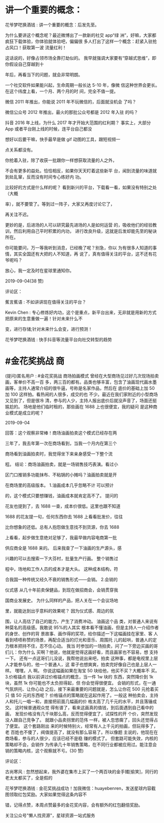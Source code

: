 # 讲一个重要的概念：

花爷梦呓换酒钱 : 讲一个重要的概念：后发先至。

为什么要讲这个概念呢？最近微博出了一款新的社交 app“绿 洲”，好嘛，大家都疯狂下载体验，你体验就体验吧，偏偏很 多人打出了这样一个概念：赶紧入驻抢占风口！获取第一波 流量红利！

这话说的，好像占领市场全靠打劫似的。 我早就强调大家要有“穿越式思维”，即你假设自己穿越到十

年后，再看当下的问题，就会非常明朗。

一个社交软件如果能兴起，生命周期一般长达 5-10 年，像微 信这种世界会更长。在这个纬度上看，一个月、两个月的时 间，完全不值一提。

微信 2011 年推出，你能说 2011 年不玩微信的，后面就没机会 了吗？

微信公众号 2012 年推出，最火的那批公众号都是 2012 年入驻 的吗？

抖音 2016 年上线，为什么 2017 年才开始大范围的红利期？ 事实上，大部分 App 或者平台刚上线的时候，连平台自己都没

想好以后要干嘛，快手最早是做 gif 动图的工具，跟短视频一

点关系都没有。

你抢着入驻，除了收获一批跟你一样想获取流量的人之外，

不会有更多的益处。恰恰相反，如果你天天盯着这些新平 台，闻到流量的味道就到处乱窜，反而没有时间专心练好内 功。

比较好的方式是什么样的呢？ 看到新兴的平台，下载看一看，如果没有特别之处（大概

率），就不要管了。等到过一阵子，大家又再度讨论它了，

再关注不迟。

更妙的是，后进场的人可以研究最先进场的人是如何运营 的，吸收他们的经验教训，然后利用自己平时积累的内功， 进行改良升级，这就是后发却能先至的秘诀所在。

你可能要问，万一等我听到消息，已经晚了呢？别急，你以 为有很多人知道的事情，其实全国还有大把的人不知道，再 说了，真有值得关注的平台，这不还有花爷呢吗？

放心，我一定及时在星球里通知你。

2019-09-04(38 赞)

评论区：

蕉言蕉语 : 不如讲讲现在值得关注的平台？

Kevin Chen : 专心修炼好内功，这个是重点，新平台出来，无非就是用新的方式把原来的生意重做一遍！针对未来什么不

变，进行存储;针对未来什么会变，进行预测！

花爷梦呓换酒钱 : 快手抖音等流量平台向社交转型的趋势

# #金花奖挑战 商

(提问)匿名用户 : #金花奖挑战 商场拍画模式 曾经在大型商场见过好几次现场拍卖画，客单价不高一百 多，两三百的都有。品类也够丰富，包含了油画现代画水墨 画等，主持人通常介绍的很牛逼，号称是名家作品，然后在 底价的基础上加 50 加 100 这样拍。看热闹的人很多，成交的也 不少。最近在我们家附近的小型商场又见到了，但是很冷 清，参与的人少，主持人报出底价后就没声音了，场面还挺 尴尬的。 场地是他们临时租的，那些画在 1688 上也很便宜，我的疑问 是这种商业模式是成立的呢？

2019-09-04

回答：这个观察非常棒！商场油画拍卖这个模式已经存在两

三年了，我去年第一次在商场看到，当我一个月内在第三个

商场看到油画拍卖时，我觉得坐下来亲身感受一下整个流

程。 结论：商场油画拍卖，就是一场销售技巧表演。看过小

区门口推销多功能抹布、不粘锅的小摊吗？油画拍卖就是开

在商场里的高级版本。 1.油画成本几乎忽略不计 可以预计

的，这个模式只要想赚钱，油画成本就肯定高不了。 提问的

花友也提到了，去 1688 一查，成本价很低。这里也跟不知道

1688 的花友提一句，任何东西你去 1688 上看看批发价，往往

比你想象的还低。总有人抱怨做生意找不到货源，你去 1688

上看看，起步做生意绝对足够了，我最早做内容电商第一批

供应商全是 1688 来的。 后来我查了一下油画的生产源头，感

兴趣的可以去搜索一下大芬村，批量生产行画。 整个销售过

程中，场地和工作人员的成本才是大头。 这种成本结构，符

合我国一种传统又经久不衰的销售形式——会销。 2.会销的

仪式感 从几十年前卖保健品，到现在做招商会，会销贯穿我

国商业发展史。 为什么同样的产品，把人关在一个会议场地

里，就能达到出乎意料的效果呢？ 因为仪式感、周边的氛

围，让人高估了自己的能力，产生了消费冲动。 油画这个品 类，对普通人来说有种莫名的高级感。我敢说 95%的人其实 根本看不懂油画，但是主持人一介绍作者的身世、创作的背 景故事、画作得的奖项，给你描述一下这幅画挂在家里、客 人看到啧啧称赞的场景，再配合适当的灯光和音乐、周围托 儿的起哄，普通人的定力根本把持不住，忍不住心动。 我当 时参加的一场拍卖，问了一下旁边买画的哥们儿：你为什么 买啊？他说，他就是觉得这画好看，而且画家也不容易，想 支持一下。 还有一点这哥们儿没说，我帮他说出来吧，拍卖 这种事，都是电视里上层人才能参与的，他一个普通人，这 辈子也想爽爽，拍卖完好像自己也是上层人一样。 嘿嘿，人 啊。 你说这幅画如果在淘宝 50 块给他，他买不买？大概率不 买。 3.价格锚点 我以前讲过价格锚点的概念，当一件 1w 块的 东西，突然降价到 1k 块，虽然 1k 你可能也不太负担得起，但 你会觉得很便宜。 会销的形式，在一通气氛烘托、让你心动 之后，接下来最重要的问题就是，怎么让你花 500 元抢着买只 值 50 元的东西呢？ 价格锚点的策略就在这起作用了。一般这 种拍卖会，主持人和托儿一唱一和，直接把前面几幅画的价 格太高了几千元的水平，并且落锤成交。 这时候普通观众觉 得有谱了，看来这画真的值钱，到后面遇到自己看中的画， 发现价格没有几千块那么高，反而觉得便宜了，试探性的开 个价，突然发现没人跟自己竞争了。 就跟小品卖拐里的范伟 一样，被人忽悠瘸了，回头还觉得占了便宜。 这个套路刚出 来的时候特别火，经常有人上千元的拍画，但玩得多了，老 百姓也不傻了，阀值提高了，就没有那么容易了。所以像题 主说的，他现在在商场看，参与的人很少，应该已经不是稳 赚的模式了。 但套路可能失效，内核的策略却不会，会销作 为传承几十年销售策略，在不同行业都被应用过。能注意会 销的策略内核，这个观察就不亏。(30 赞)

评论区：

古尚寒风 : 忽然想起来，我外婆在集市上买了一个两百块的金手镯[偷笑]，同行的老太太都买了，全是假的

花爷梦呓换酒钱 : 金花奖挑战成功！加我微信：huayebenren，发送星球内容截图领取红包奖励。大家如果觉得这条内容不

错，记得点赞，本周点赞最多的金花奖内容，会有额外的红包翻倍奖励。

关注公众号"懒人找资源"，星球资源一站式服务